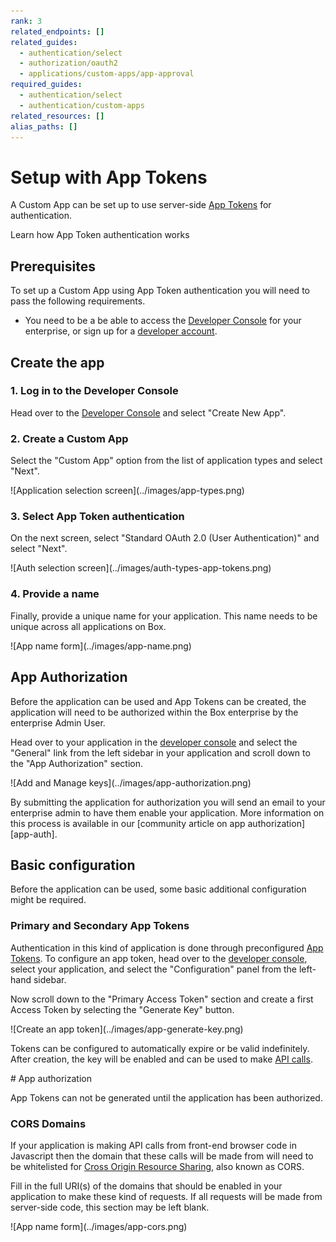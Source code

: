 ```yaml
---
rank: 3
related_endpoints: []
related_guides: 
  - authentication/select
  - authorization/oauth2
  - applications/custom-apps/app-approval
required_guides: 
  - authentication/select
  - authentication/custom-apps
related_resources: []
alias_paths: []
---
```


# Setup with App Tokens

A Custom App can be set up to use server-side
[App Tokens][app-token] for authentication.

<CTA to='g://authentication/app-token'>
  Learn how App Token authentication works
</CTA>

## Prerequisites

To set up a Custom App using App Token authentication you will need to pass the
following requirements.

* You need to be a be able to access the [Developer Console][devconsole] for
  your enterprise, or sign up for a [developer account][devaccount].

## Create the app

### 1. Log in to the Developer Console

Head over to the [Developer Console][devconsole] and select "Create New App".

### 2. Create a Custom App

Select the "Custom App" option from the list of application types and select
"Next".

<ImageFrame border>
  ![Application selection screen](../images/app-types.png)
</ImageFrame>

### 3. Select App Token authentication

On the next screen, select "Standard OAuth 2.0 (User Authentication)" and select
"Next".

<ImageFrame border width="400" center>
  ![Auth selection screen](../images/auth-types-app-tokens.png)
</ImageFrame>

### 4. Provide a name

Finally, provide a unique name for your application. This name needs to be
unique across all applications on Box.

<ImageFrame border width="600" center>
  ![App name form](../images/app-name.png)
</ImageFrame>

## App Authorization

Before the application can be used and App Tokens can be created, the
application will need to be authorized within the Box enterprise by the
enterprise Admin User.

Head over to your application in the [developer console][devconsole] and
select the "General" link from the left sidebar in your application
and scroll down to the "App Authorization" section.

<ImageFrame border width="400" center>
  ![Add and Manage keys](../images/app-authorization.png)
</ImageFrame>

By submitting the application for authorization you  will send an email to your
enterprise admin to have them enable your application. More information on this
process is available in our [community article on app authorization][app-auth].

## Basic configuration

Before the application can be used, some basic additional configuration might be
required.

### Primary and Secondary App Tokens

Authentication in this kind of application is done through preconfigured [App
Tokens][app-token]. To configure an app token, head over to the [developer
console][devconsole], select your application, and select the "Configuration"
panel from the left-hand sidebar.

Now scroll down to the "Primary Access Token" section and create a first Access
Token by selecting the "Generate Key" button.

<ImageFrame border width="600" center>
  ![Create an app token](../images/app-generate-key.png)
</ImageFrame>

Tokens can be configured to automatically expire or be valid indefinitely.
After creation, the key will be enabled and can be used to make [API
calls][api-calls].

<Message warning>
  # App authorization

  App Tokens can not be generated until the application has been authorized.
</Message>

### CORS Domains

If your application is making API calls from front-end browser code in
Javascript then the domain that these calls will be made from will need to be
whitelisted for [Cross Origin Resource Sharing][cors], also known as CORS.

Fill in the full URI(s) of the domains that should be enabled in your
application to make these kind of requests. If all requests will be made from
server-side code, this section may be left blank.

<ImageFrame border>
  ![App name form](../images/app-cors.png)
</ImageFrame>

[devconsole]: https://app.box.com/developers/console
[devaccount]: https://account.box.com/signup/n/developer
[devtoken]: g://authentication/access-tokens/developer-tokens
[scopes]: g://api-calls/permissions-and-errors/scopes
[cors]: https://en.wikipedia.org/wiki/Cross-origin_resource_sharing
[app-token]: g://authentication/app-token
[api-calls]: g://api-calls
